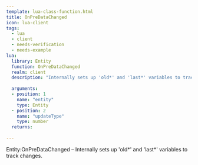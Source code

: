```yaml
---
template: lua-class-function.html
title: OnPreDataChanged
icon: lua-client
tags:
  - lua
  - client
  - needs-verification
  - needs-example
lua:
  library: Entity
  function: OnPreDataChanged
  realm: client
  description: "Internally sets up 'old*' and 'last*' variables to track changes."
  
  arguments:
  - position: 1
    name: "entity"
    type: Entity
  - position: 2
    name: "updateType"
    type: number
  returns:
    
---
```


<div class="lua__search__keywords">
Entity:OnPreDataChanged &#x2013; Internally sets up 'old*' and 'last*' variables to track changes.
</div>

